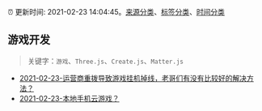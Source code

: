 :alarm_clock: 更新时间: 2021-02-23 14:04:45。[来源分类](../README.md)、[标签分类](../TAGS.md)、[时间分类](../TIMELINE.md)

## 游戏开发


> 关键字：`游戏`、`Three.js`、`Create.js`、`Matter.js`



- [2021-02-23-运营商重拨导致游戏挂机掉线，老哥们有没有比较好的解决方法？](https://www.v2ex.com/t/755597) 
- [2021-02-23-本地手机云游戏？](https://www.v2ex.com/t/755596) 